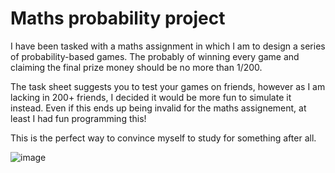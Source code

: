 # Maths probability project

I have been tasked with a maths assignment in which I am to design a series of probability-based games. The probably of winning every game and claiming the final prize money should be no more than 1/200.

The task sheet suggests you to test your games on friends, however as I am lacking in 200+ friends, I decided it would be more fun to simulate it instead. Even if this ends up being invalid for the maths assignement, at least I had fun programming this!

This is the perfect way to convince myself to study for something after all.

![image](https://cdn.discordapp.com/attachments/922185010205822979/989114264432287744/Screen_Shot_2022-06-22_at_18.25.50.png)